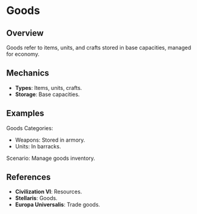 # Goods

## Overview
Goods refer to items, units, and crafts stored in base capacities, managed for economy.

## Mechanics
- **Types**: Items, units, crafts.
- **Storage**: Base capacities.

## Examples

Goods Categories:
- Weapons: Stored in armory.
- Units: In barracks.

Scenario: Manage goods inventory.

## References
- **Civilization VI**: Resources.
- **Stellaris**: Goods.
- **Europa Universalis**: Trade goods.